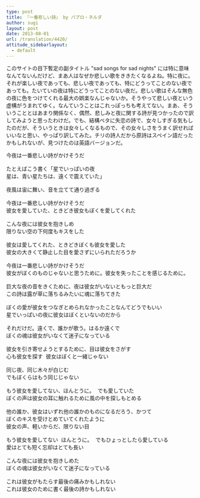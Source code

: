 ```yaml
---
type: post
title: 『一番悲しい詩』 by パブロ・ネルダ
author: sugi
layout: post
date: 2013-08-01
url: /translation/4420/
attitude_sidebarlayout:
  - default
---
```

このサイトの目下暫定の副タイトル "sad songs for sad nights" には特に意味なんてないんだけど、まあ人はなぜか悲しい歌をききたくなるよね。特に夜に。それが楽しい夜であっても、悲しい夜であっても、特にどうってことのない夜であっても。たいていの夜は特にどうってことのない夜だ。悲しい歌はそんな無色の夜に色をつけてくれる最大の娯楽なんじゃないか。そうやって悲しい夜という虚構がうまれてゆく。なんていうことはこれっぽっちも考えてない。まあ、そういうこととはあまり関係なく、偶然、悲しみと夜に関する詩が見つかったので訳してみようと思ったわけだ。でも、結構ベタに失恋の詩で、女々しすぎる気もしたのだが、そういうときは女々しくなるもので、その女々しさをうまく訳せればいいなと思い、やっぱり訳してみた。チリの詩人だから原詩はスペイン語だったかもしれないが、見つけたのは英語バージョンだ。

<pre>今夜は一番悲しい詩がかけそうだ

たとえばこう書く「星でいっぱいの夜
星は、青い星たちは、遠くで震えていた」

夜風は宙に舞い、音を立てて通り過ぎる

今夜は一番悲しい詩がかけそうだ
彼女を愛していた、ときどき彼女もぼくを愛してくれた

こんな夜には彼女を抱きしめ
限りない空の下何度もキスをした

彼女は愛してくれた、ときどきぼくも彼女を愛した
彼女の大きくて静止した目を愛さずにいられただろうか

今夜は一番悲しい詩がかけそうだ
彼女がぼくのものじゃないと思うために。彼女を失ったことを感じるために。

巨大な夜の音をきくために、夜は彼女がいないともっと巨大だ
この詩は露が草に落ちるみたいに魂に落ちてきた

ぼくの愛が彼女をつなぎとめられなかったことなんてどうでもいい
星でいっぱいの夜に彼女はぼくといないのだから

それだけだ。遠くで、誰かが歌う。はるか遠くで
ぼくの魂は彼女がいなくて迷子になっている

彼女を引き寄せようとするために、目は彼女をさがす
心も彼女を探す 彼女はぼくと一緒じゃない

同じ夜、同じ木々が白じむ
でもぼくらはもう同じじゃない

もう彼女を愛してない、ほんとうに。 でも愛していた
ぼくの声は彼女の耳に触れるために風の中を探しもとめる

他の誰か、彼女はいずれ他の誰かのものになるだろう、かつて
ぼくのキスを受けとめていてくれたように
彼女の声、軽いからだ、限りない目

もう彼女を愛してない ほんとうに。 でもひょっとしたら愛している
愛はとても短く忘却はとても長い

こんな夜には彼女を抱きしめた
ぼくの魂は彼女がいなくて迷子になっている

これは彼女がもたらす最後の痛みかもしれない
これは彼女のために書く最後の詩かもしれない
</pre>